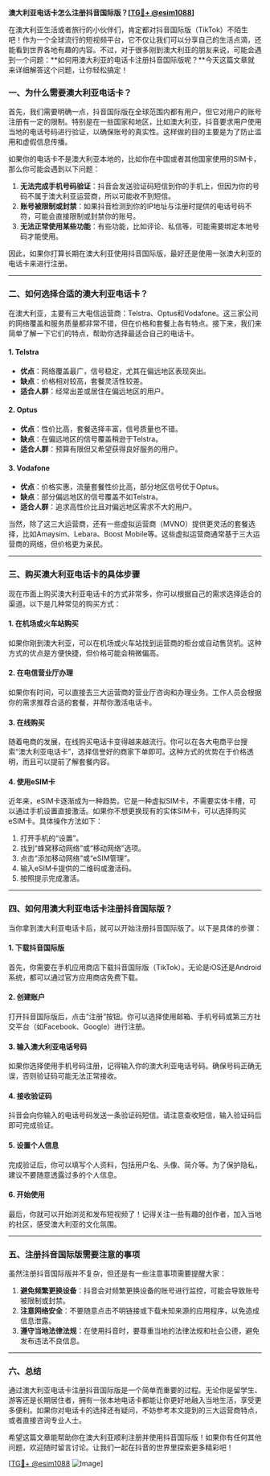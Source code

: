 **澳大利亚电话卡怎么注册抖音国际版？[[TG💪+ @esim1088](https://t.me/s/esim1088)]**

在澳大利亚生活或者旅行的小伙伴们，肯定都对抖音国际版（TikTok）不陌生吧！作为一个全球流行的短视频平台，它不仅让我们可以分享自己的生活点滴，还能看到世界各地有趣的内容。不过，对于很多刚到澳大利亚的朋友来说，可能会遇到一个问题：**如何用澳大利亚的电话卡注册抖音国际版呢？**今天这篇文章就来详细解答这个问题，让你轻松搞定！

### **一、为什么需要澳大利亚电话卡？**

首先，我们需要明确一点，抖音国际版在全球范围内都有用户，但它对用户的账号注册有一定的限制。特别是在一些国家和地区，比如澳大利亚，抖音要求用户使用当地的电话号码进行验证，以确保账号的真实性。这样做的目的主要是为了防止滥用和虚假信息传播。

如果你的电话卡不是澳大利亚本地的，比如你在中国或者其他国家使用的SIM卡，那么你可能会遇到以下问题：

1. **无法完成手机号码验证**：抖音会发送验证码短信到你的手机上，但因为你的号码不属于澳大利亚运营商，所以可能收不到短信。
2. **账号被限制或封禁**：如果抖音检测到你的IP地址与注册时提供的电话号码不符，可能会直接限制或封禁你的账号。
3. **无法正常使用某些功能**：有些功能，比如评论、私信等，可能需要绑定本地号码才能使用。

因此，如果你打算长期在澳大利亚使用抖音国际版，最好还是使用一张澳大利亚的电话卡来进行注册。

---

### **二、如何选择合适的澳大利亚电话卡？**

在澳大利亚，主要有三大电信运营商：Telstra、Optus和Vodafone。这三家公司的网络覆盖和服务质量都非常不错，但在价格和套餐上各有特点。接下来，我们来简单了解一下它们的特点，帮助你选择最适合自己的电话卡。

#### **1. Telstra**
- **优点**：网络覆盖最广，信号稳定，尤其在偏远地区表现突出。
- **缺点**：价格相对较高，套餐灵活性较差。
- **适合人群**：经常出差或居住在偏远地区的用户。

#### **2. Optus**
- **优点**：性价比高，套餐选择丰富，信号质量也不错。
- **缺点**：在偏远地区的信号覆盖稍逊于Telstra。
- **适合人群**：预算有限但又希望获得良好服务的用户。

#### **3. Vodafone**
- **优点**：价格实惠，流量套餐性价比高，部分地区信号优于Optus。
- **缺点**：部分偏远地区的信号覆盖不如Telstra。
- **适合人群**：追求高性价比且对偏远地区需求不大的用户。

当然，除了这三大运营商，还有一些虚拟运营商（MVNO）提供更灵活的套餐选择，比如Amaysim、Lebara、Boost Mobile等。这些虚拟运营商通常基于三大运营商的网络，但价格更为亲民。

---

### **三、购买澳大利亚电话卡的具体步骤**

现在市面上购买澳大利亚电话卡的方式非常多，你可以根据自己的需求选择适合的渠道。以下是几种常见的购买方式：

#### **1. 在机场或火车站购买**
如果你刚到澳大利亚，可以在机场或火车站找到运营商的柜台或自动售货机。这种方式的优点是方便快捷，但价格可能会稍微偏高。

#### **2. 在电信营业厅办理**
如果你有时间，可以直接去三大运营商的营业厅咨询和办理业务。工作人员会根据你的需求推荐合适的套餐，并帮你激活电话卡。

#### **3. 在线购买**
随着电商的发展，在线购买电话卡变得越来越流行。你可以在各大电商平台搜索“澳大利亚电话卡”，选择信誉好的商家下单即可。这种方式的优势在于价格透明，而且可以提前了解套餐内容。

#### **4. 使用eSIM卡**
近年来，eSIM卡逐渐成为一种趋势。它是一种虚拟SIM卡，不需要实体卡槽，可以通过手机设置直接激活。如果你不想更换现有的实体SIM卡，可以选择购买eSIM卡。具体操作方法如下：
1. 打开手机的“设置”。
2. 找到“蜂窝移动网络”或“移动网络”选项。
3. 点击“添加移动网络”或“eSIM管理”。
4. 输入eSIM卡提供的二维码或激活码。
5. 按照提示完成激活。

---

### **四、如何用澳大利亚电话卡注册抖音国际版？**

当你拿到澳大利亚电话卡后，就可以开始注册抖音国际版了。以下是具体的步骤：

#### **1. 下载抖音国际版**
首先，你需要在手机应用商店下载抖音国际版（TikTok）。无论是iOS还是Android系统，都可以通过官方应用商店免费下载。

#### **2. 创建账户**
打开抖音国际版后，点击“注册”按钮。你可以选择使用邮箱、手机号码或第三方社交平台（如Facebook、Google）进行注册。

#### **3. 输入澳大利亚电话号码**
如果你选择使用手机号码注册，记得输入你的澳大利亚电话号码。确保号码正确无误，否则验证码可能无法正常接收。

#### **4. 接收验证码**
抖音会向你输入的电话号码发送一条验证码短信。请注意查收短信，输入验证码后即可完成验证。

#### **5. 设置个人信息**
完成验证后，你可以填写个人资料，包括用户名、头像、简介等。为了保护隐私，建议不要随意透露过多的个人信息。

#### **6. 开始使用**
最后，你就可以开始浏览和发布短视频了！记得关注一些有趣的创作者，加入当地的社区，感受澳大利亚的文化氛围。

---

### **五、注册抖音国际版需要注意的事项**

虽然注册抖音国际版并不复杂，但还是有一些注意事项需要提醒大家：

1. **避免频繁更换设备**：抖音会对频繁更换设备的账号进行监控，可能会导致账号被限制或封禁。
2. **注意网络安全**：不要随意点击不明链接或下载未知来源的应用程序，以免造成信息泄露。
3. **遵守当地法律法规**：在使用抖音时，要尊重当地的法律法规和社会公德，避免发布违法不良信息。

---

### **六、总结**

通过澳大利亚电话卡注册抖音国际版是一个简单而重要的过程。无论你是留学生、游客还是长期居住者，拥有一张本地电话卡都能让你更好地融入当地生活，享受更多便利。如果你对电话卡的选择还有疑问，不妨参考本文提到的三大运营商特点，或者直接咨询专业人士。

希望这篇文章能帮助你在澳大利亚顺利注册并使用抖音国际版！如果你有任何其他问题，欢迎随时留言讨论。让我们一起在抖音的世界里探索更多精彩吧！

[[TG💪+ @esim1088](https://t.me/s/esim1088) ![Image](https://i.postimg.cc/4NQfJmqS/Snipaste-2025-05-13-00-14-12.png)]